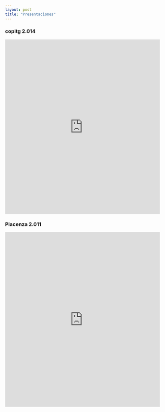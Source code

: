 ```yaml
---
layout: post
title: "Presentaciones"
---
```


### copitg 2.014


<embed src="https://docs.google.com/presentation/d/1J6aGrICx8qcGZExq-zZTh1axOZcG83sG8iJPA1gjwOg/embed?start=false&loop=false&delayms=3000" frameborder="0" width="100%" height="569" allowfullscreen="true" mozallowfullscreen="true" webkitallowfullscreen="true">



### Piacenza 2.011
<embed src="https://docs.google.com/presentation/d/1mgcOQgLhtQm-qEOgioAJKP3HqzbrenemmjNZbbGqY1k/embed?start=false&loop=false&delayms=3000" frameborder="0" width="100%" height="569" allowfullscreen="true" mozallowfullscreen="true" webkitallowfullscreen="true">
